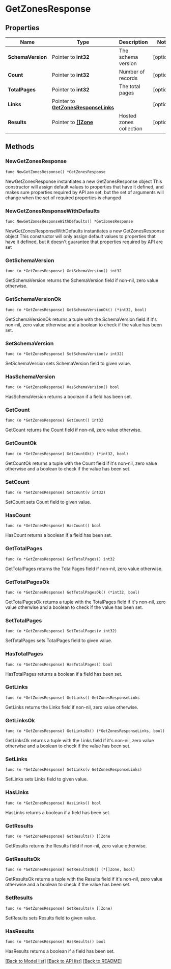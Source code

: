 # GetZonesResponse

## Properties

Name | Type | Description | Notes
------------ | ------------- | ------------- | -------------
**SchemaVersion** | Pointer to **int32** | The schema version | [optional] 
**Count** | Pointer to **int32** | Number of records | [optional] 
**TotalPages** | Pointer to **int32** | The total pages | [optional] 
**Links** | Pointer to [**GetZonesResponseLinks**](GetZonesResponseLinks.md) |  | [optional] 
**Results** | Pointer to [**[]Zone**](Zone.md) | Hosted zones collection | [optional] 

## Methods

### NewGetZonesResponse

`func NewGetZonesResponse() *GetZonesResponse`

NewGetZonesResponse instantiates a new GetZonesResponse object
This constructor will assign default values to properties that have it defined,
and makes sure properties required by API are set, but the set of arguments
will change when the set of required properties is changed

### NewGetZonesResponseWithDefaults

`func NewGetZonesResponseWithDefaults() *GetZonesResponse`

NewGetZonesResponseWithDefaults instantiates a new GetZonesResponse object
This constructor will only assign default values to properties that have it defined,
but it doesn't guarantee that properties required by API are set

### GetSchemaVersion

`func (o *GetZonesResponse) GetSchemaVersion() int32`

GetSchemaVersion returns the SchemaVersion field if non-nil, zero value otherwise.

### GetSchemaVersionOk

`func (o *GetZonesResponse) GetSchemaVersionOk() (*int32, bool)`

GetSchemaVersionOk returns a tuple with the SchemaVersion field if it's non-nil, zero value otherwise
and a boolean to check if the value has been set.

### SetSchemaVersion

`func (o *GetZonesResponse) SetSchemaVersion(v int32)`

SetSchemaVersion sets SchemaVersion field to given value.

### HasSchemaVersion

`func (o *GetZonesResponse) HasSchemaVersion() bool`

HasSchemaVersion returns a boolean if a field has been set.

### GetCount

`func (o *GetZonesResponse) GetCount() int32`

GetCount returns the Count field if non-nil, zero value otherwise.

### GetCountOk

`func (o *GetZonesResponse) GetCountOk() (*int32, bool)`

GetCountOk returns a tuple with the Count field if it's non-nil, zero value otherwise
and a boolean to check if the value has been set.

### SetCount

`func (o *GetZonesResponse) SetCount(v int32)`

SetCount sets Count field to given value.

### HasCount

`func (o *GetZonesResponse) HasCount() bool`

HasCount returns a boolean if a field has been set.

### GetTotalPages

`func (o *GetZonesResponse) GetTotalPages() int32`

GetTotalPages returns the TotalPages field if non-nil, zero value otherwise.

### GetTotalPagesOk

`func (o *GetZonesResponse) GetTotalPagesOk() (*int32, bool)`

GetTotalPagesOk returns a tuple with the TotalPages field if it's non-nil, zero value otherwise
and a boolean to check if the value has been set.

### SetTotalPages

`func (o *GetZonesResponse) SetTotalPages(v int32)`

SetTotalPages sets TotalPages field to given value.

### HasTotalPages

`func (o *GetZonesResponse) HasTotalPages() bool`

HasTotalPages returns a boolean if a field has been set.

### GetLinks

`func (o *GetZonesResponse) GetLinks() GetZonesResponseLinks`

GetLinks returns the Links field if non-nil, zero value otherwise.

### GetLinksOk

`func (o *GetZonesResponse) GetLinksOk() (*GetZonesResponseLinks, bool)`

GetLinksOk returns a tuple with the Links field if it's non-nil, zero value otherwise
and a boolean to check if the value has been set.

### SetLinks

`func (o *GetZonesResponse) SetLinks(v GetZonesResponseLinks)`

SetLinks sets Links field to given value.

### HasLinks

`func (o *GetZonesResponse) HasLinks() bool`

HasLinks returns a boolean if a field has been set.

### GetResults

`func (o *GetZonesResponse) GetResults() []Zone`

GetResults returns the Results field if non-nil, zero value otherwise.

### GetResultsOk

`func (o *GetZonesResponse) GetResultsOk() (*[]Zone, bool)`

GetResultsOk returns a tuple with the Results field if it's non-nil, zero value otherwise
and a boolean to check if the value has been set.

### SetResults

`func (o *GetZonesResponse) SetResults(v []Zone)`

SetResults sets Results field to given value.

### HasResults

`func (o *GetZonesResponse) HasResults() bool`

HasResults returns a boolean if a field has been set.


[[Back to Model list]](../README.md#documentation-for-models) [[Back to API list]](../README.md#documentation-for-api-endpoints) [[Back to README]](../README.md)



